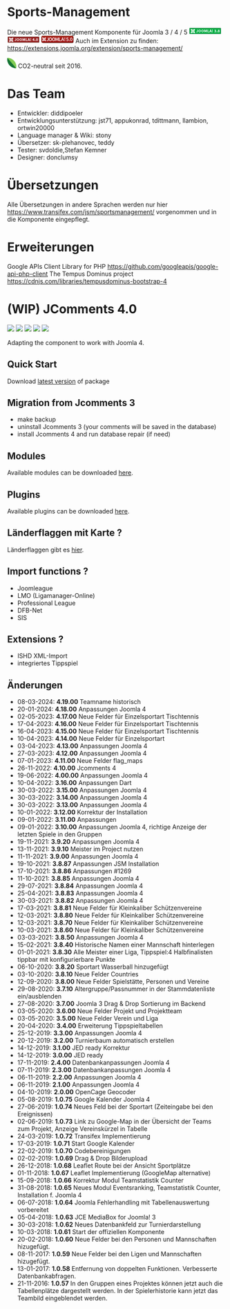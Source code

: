 Sports-Management
================

Die neue Sports-Management Komponente für Joomla 3 / 4 / 5 ![Joomla 3.8](https://github.com/diddipoeler/sportsmanagement/blob/master/media/com_sportsmanagement/jl_images/Compat_icon_3_8_long.png) ![Joomla 4](https://github.com/diddipoeler/sportsmanagement/blob/master/media/com_sportsmanagement/jl_images/Compat_icon_4_0_long.png) 
![Joomla 5](https://github.com/diddipoeler/sportsmanagement/blob/master/media/com_sportsmanagement/jl_images/Compat_icon_5_0_long.png) 
Auch im Extension zu finden: https://extensions.joomla.org/extension/sports-management/



![co2](https://github.com/diddipoeler/sportsmanagement/blob/master/media/com_sportsmanagement/jl_images/baumblatt.png) CO2-neutral seit 2016.

Das Team
================
* Entwickler: diddipoeler
* Entwicklungsunterstützung: jst71, appukonrad, tdittmann, llambion, ortwin20000 
* Language manager & Wiki: stony
* Übersetzer: sk-plehanovec, teddy
* Tester: svdoldie,Stefan Kemner
* Designer: donclumsy

Übersetzungen
================
Alle Übersetzungen in andere Sprachen werden nur hier https://www.transifex.com/jsm/sportsmanagement/
vorgenommen und in die Komponente eingepflegt.

Erweiterungen
================
Google APIs Client Library for PHP https://github.com/googleapis/google-api-php-client
The Tempus Dominus project https://cdnjs.com/libraries/tempusdominus-bootstrap-4

# (WIP) JComments 4.0

![](https://img.shields.io/github/stars/exstreme/Jcomments-4.svg) ![](https://img.shields.io/github/forks/exstreme/Jcomments-4.svg) ![](https://img.shields.io/github/tag/exstreme/Jcomments-4.svg) ![](https://img.shields.io/github/release/exstreme/Jcomments-4.svg) ![](https://img.shields.io/github/issues/exstreme/Jcomments-4.svg)

Adapting the component to work with Joomla 4.

## Quick Start

Download <a href="https://github.com/exstreme/Jcomments-4/releases/latest" target="_blank">latest version</a> of package

## Migration from Jcomments 3
- make backup
- uninstall Jcomments 3 (your comments will be saved in the database)
- install Jcomments 4 and run database repair (if need)

## Modules

Available modules can be downloaded <a href="https://github.com/exstreme/Jcomments-4/tree/master/build/modules" target="_blank">here</a>.

## Plugins

Available plugins can be downloaded <a href="https://github.com/exstreme/Jcomments-4/tree/master/build/plugins" target="_blank">here</a>.


## Länderflaggen mit Karte ?

Länderflaggen gibt es <a href="https://commons.wikimedia.org/wiki/Flag_map_of_the_world" target="_blank">hier</a>.

Import functions ?
---------------------
* Joomleague
* LMO (Ligamanager-Online)
* Professional League
* DFB-Net
* SIS 

Extensions ?
---------------------
* ISHD XML-Import
* integriertes Tippspiel

Änderungen
---------------------
*   08-03-2024: **4.19.00** Teamname historisch
*   20-01-2024: **4.18.00** Anpassungen Joomla 4
*   02-05-2023: **4.17.00** Neue Felder für Einzelsportart Tischtennis
*   17-04-2023: **4.16.00** Neue Felder für Einzelsportart Tischtennis
*   16-04-2023: **4.15.00** Neue Felder für Einzelsportart Tischtennis
*   10-04-2023: **4.14.00** Neue Felder für Einzelsportart
*   03-04-2023: **4.13.00** Anpassungen Joomla 4
*   27-03-2023: **4.12.00** Anpassungen Joomla 4
*   07-01-2023: **4.11.00** Neue Felder flag_maps
*   26-11-2022: **4.10.00** Jcomments 4
*   19-06-2022: **4.00.00** Anpassungen Joomla 4
*   10-04-2022: **3.16.00** Anpassungen Dart
*   30-03-2022: **3.15.00** Anpassungen Joomla 4
*   30-03-2022: **3.14.00** Anpassungen Joomla 4
*   30-03-2022: **3.13.00** Anpassungen Joomla 4
*   10-01-2022: **3.12.00** Korrektur der Installation
*   09-01-2022: **3.11.00** Anpassungen
*   09-01-2022: **3.10.00** Anpassungen Joomla 4, richtige Anzeige der letzten Spiele in den Gruppen
*   19-11-2021: **3.9.20** Anpassungen Joomla 4
*   13-11-2021: **3.9.10** Meister im Project nutzen
*   11-11-2021: **3.9.00** Anpassungen Joomla 4
*   19-10-2021: **3.8.87** Anpassungen JSM Installation
*   17-10-2021: **3.8.86** Anpassungen #1269
*   11-10-2021: **3.8.85** Anpassungen Joomla 4
*   29-07-2021: **3.8.84** Anpassungen Joomla 4
*   25-04-2021: **3.8.83** Anpassungen Joomla 4
*   30-03-2021: **3.8.82** Anpassungen Joomla 4
*   17-03-2021: **3.8.81** Neue Felder für Kleinkaliber Schützenvereine
*   12-03-2021: **3.8.80** Neue Felder für Kleinkaliber Schützenvereine
*   12-03-2021: **3.8.70** Neue Felder für Kleinkaliber Schützenvereine
*   10-03-2021: **3.8.60** Neue Felder für Kleinkaliber Schützenvereine
*   03-03-2021: **3.8.50** Anpassungen Joomla 4
*   15-02-2021: **3.8.40** Historische Namen einer Mannschaft hinterlegen
*   01-01-2021: **3.8.30** Alle Meister einer Liga, Tippspiel:4 Halbfinalisten tippbar mit konfigurierbare Punkte
*   06-10-2020: **3.8.20** Sportart Wasserball hinzugefügt
*   03-10-2020: **3.8.10** Neue Felder Countries
*   12-09-2020: **3.8.00** Neue Felder Spielstätte, Personen und Vereine
*   29-08-2020: **3.7.10** Altergruppe/Passnummer in der Stammdatenliste ein/ausblenden
*   27-08-2020: **3.7.00** Joomla 3 Drag & Drop Sortierung im Backend
*   03-05-2020: **3.6.00** Neue Felder Projekt und Projektteam
*   03-05-2020: **3.5.00** Neue Felder Verein und Liga
*   20-04-2020: **3.4.00** Erweiterung Tippspieltabellen
*   25-12-2019: **3.3.00** Anpassungen Joomla 4
*   20-12-2019: **3.2.00** Turnierbaum automatisch erstellen
*   14-12-2019: **3.1.00** JED ready Korrektur
*   14-12-2019: **3.0.00** JED ready
*   17-11-2019: **2.4.00** Datenbankanpassungen Joomla 4
*   07-11-2019: **2.3.00** Datenbankanpassungen Joomla 4
*   06-11-2019: **2.2.00** Anpassungen Joomla 4
*   06-11-2019: **2.1.00** Anpassungen Joomla 4
*   04-10-2019: **2.0.00** OpenCage Geocoder
*   05-08-2019: **1.0.75** Google Kalender Joomla 4
*   27-06-2019: **1.0.74** Neues Feld bei der Sportart (Zeiteingabe bei den Ereignissen)
*   02-06-2019: **1.0.73** Link zu Google-Map in der Übersicht der Teams zum Projekt, Anzeige Vereinskürzel in Tabelle
*   24-03-2019: **1.0.72** Transifex Implementierung
*   17-03-2019: **1.0.71** Start Google Kalender
*   22-02-2019: **1.0.70** Codebereinigungen
*   02-02-2019: **1.0.69** Drag & Drop Bilderupload
*   26-12-2018: **1.0.68** Leaflet Route bei der Ansicht Sportplätze
*   01-11-2018: **1.0.67** Leaflet Implementierung (GoogleMap alternative)
*   15-09-2018: **1.0.66** Korrektur Modul Teamstatistik Counter
*   31-08-2018: **1.0.65** Neues Modul Eventsranking, Teamstatistik Counter, Installation f. Joomla 4
*   06-07-2018: **1.0.64** Joomla Fehlerhandling mit Tabellenauswertung vorbereitet
*   05-04-2018: **1.0.63** JCE MediaBox for Joomla! 3
*   30-03-2018: **1.0.62** Neues Datenbankfeld zur Turnierdarstellung
*   10-03-2018: **1.0.61** Start der offiziellen Komponente
*   20-02-2018: **1.0.60** Neue Felder bei den Personen und Mannschaften hizugefügt.
*   08-11-2017: **1.0.59** Neue Felder bei den Ligen und Mannschaften hizugefügt.
*   13-01-2017: **1.0.58** Entfernung von doppelten Funktionen. Verbesserte Datenbankabfragen.
*   21-11-2016: **1.0.57** In den Gruppen eines Projektes können jetzt auch die Tabellenplätze dargestellt werden. In der Spielerhistorie kann jetzt das Teambild eingeblendet werden.
